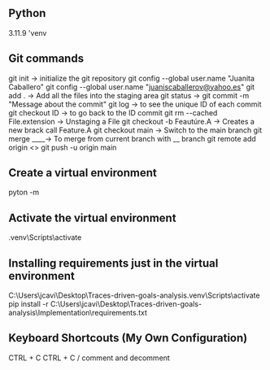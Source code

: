 ## Python 
3.11.9 'venv

## Git commands

git init -> initialize the git repository
git config --global user.name "Juanita Caballero"
git config --global user.name "juaniscaballerov@yahoo.es"
git add . -> Add all the files into the staging area
git status ->
git commit -m "Message about the commit"
git log -> to see the unique ID of each commit
git checkout ID -> to go back to the ID commit
git rm --cached File.extension -> Unstaging a File
git checkout -b Feautúre.A -> Creates a new brack call Feature.A
git checkout main -> Switch to the main branch
git merge ____-> To merge from current branch with __ branch
git remote add origin <<Mygitlink>>
git push -u origin main

## Create a virtual environment
pyton -m


## Activate the virtual environment
\.venv\Scripts\activate



## Installing requirements just in the virtual environment
C:\Users\jcavi\Desktop\Traces-driven-goals-analysis\.venv\Scripts\activate pip install -r C:\Users\jcavi\Desktop\Traces-driven-goals-analysis\Implementation\requirements.txt



## Keyboard Shortcouts (My Own Configuration)
CTRL + C CTRL + C / comment and decomment